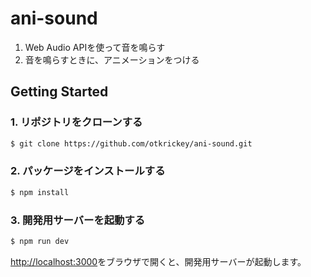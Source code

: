 # ani-sound

1. Web Audio APIを使って音を鳴らす
2. 音を鳴らすときに、アニメーションをつける

## Getting Started

### 1. リポジトリをクローンする

```bash
$ git clone https://github.com/otkrickey/ani-sound.git
```

### 2. パッケージをインストールする

```bash
$ npm install
```

### 3. 開発用サーバーを起動する

```bash
$ npm run dev
```

[http://localhost:3000](http://localhost:3000)をブラウザで開くと、開発用サーバーが起動します。


